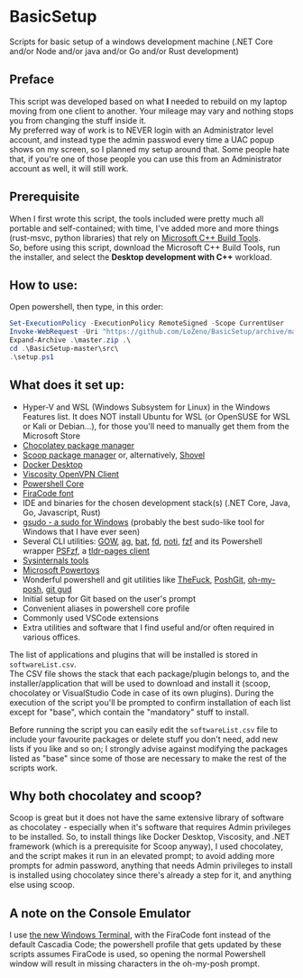 # BasicSetup
Scripts for basic setup of a windows development machine (.NET Core and/or Node and/or java and/or Go and/or Rust development)

## Preface
This script was developed based on what **I** needed to rebuild on my laptop moving from one client to another. Your mileage may vary and nothing stops you from changing the stuff inside it.  
My preferred way of work is to NEVER login with an Administrator level account, and instead type the admin passwod every time a UAC popup shows on my screen, so I planned my setup around that. Some people hate that, if you're one of those people you can use this from an Administrator account as well, it will still work.

## Prerequisite
When I first wrote this script, the tools included were pretty much all portable and self-contained; with time, I've added more and more things (rust-msvc, python libraries) that rely on [Microsoft C++ Build Tools](https://visualstudio.microsoft.com/visual-cpp-build-tools/).  
So, before using this script, download the Microsoft C++ Build Tools, run the installer, and select the **Desktop development with C++** workload.

## How to use: 
Open powershell, then type, in this order:
```powershell
Set-ExecutionPolicy -ExecutionPolicy RemoteSigned -Scope CurrentUser
Invoke-WebRequest -Uri "https://github.com/LoZeno/BasicSetup/archive/master.zip" -OutFile master.zip
Expand-Archive .\master.zip .\
cd .\BasicSetup-master\src\
.\setup.ps1
```

## What does it set up:

* Hyper-V and WSL (Windows Subsystem for Linux) in the Windows Features list. It does NOT install Ubuntu for WSL (or OpenSUSE for WSL or Kali or Debian...), for those you'll need to manually get them from the Microsoft Store
* [Chocolatey package manager](https://chocolatey.org/docs)
* [Scoop package manager](https://github.com/lukesampson/scoop/wiki) or, alternatively, [Shovel](https://github.com/Ash258/Scoop-Core)
* [Docker Desktop](https://www.docker.com/)
* [Viscosity OpenVPN Client](https://www.sparklabs.com/viscosity/)
* [Powershell Core](https://github.com/powershell/powershell)
* [FiraCode font](https://github.com/tonsky/FiraCode)
* IDE and binaries for the chosen development stack(s) (.NET Core, Java, Go, Javascript, Rust)
* [gsudo - a sudo for Windows](https://github.com/gerardog/gsudo) (probably the best sudo-like tool for Windows that I have ever seen)
* Several CLI utilities: [GOW](https://github.com/bmatzelle/gow), [ag](https://geoff.greer.fm/ag/), [bat](https://github.com/sharkdp/bat), [fd](https://github.com/sharkdp/fd), [noti](https://github.com/variadico/noti), [fzf](https://github.com/junegunn/fzf) and its Powershell wrapper [PSFzf](https://github.com/kelleyma49/PSFzf), a [tldr-pages client](https://github.com/tldr-pages/tldr)
* [Sysinternals tools](https://docs.microsoft.com/en-us/sysinternals/)
* [Microsoft Powertoys](https://github.com/microsoft/PowerToys)
* Wonderful powershell and git utilities like [TheFuck](https://github.com/nvbn/thefuck), [PoshGit](https://github.com/dahlbyk/posh-git), [oh-my-posh](https://github.com/JanDeDobbeleer/oh-my-posh), [git gud](https://github.com/fsufitch/git-gud)
* Initial setup for Git based on the user's prompt
* Convenient aliases in powershell core profile
* Commonly used VSCode extensions
* Extra utilities and software that I find useful and/or often required in various offices.

The list of applications and plugins that will be installed is stored in `softwareList.csv`.  
The CSV file shows the stack that each package/plugin belongs to, and the installer/application that will be used to download and install it (scoop, chocolatey or VisualStudio Code in case of its own plugins). During the execution of the script you'll be prompted to confirm installation of each list except for "base", which contain the "mandatory" stuff to install.  

Before running the script you can easily edit the `softwareList.csv` file to include your favourite packages or delete stuff you don't need, add new lists if you like and so on; I strongly advise against modifying the packages listed as "base" since some of those are necessary to make the rest of the scripts work.

## Why both chocolatey and scoop?

Scoop is great but it does not have the same extensive library of software as chocolatey - especially when it's software that requires Admin privileges to be installed. So, to install things like Docker Desktop, Viscosity, and .NET framework (which is a prerequisite for Scoop anyway), I used chocolatey, and the script makes it run in an elevated prompt; to avoid adding more prompts for admin password, anything that needs Admin privileges to install is installed using chocolatey since there's already a step for it, and anything else using scoop.

## A note on the Console Emulator

I use [the new Windows Terminal](https://github.com/Microsoft/Terminal), with the FiraCode font instead of the default Cascadia Code; the powershell profile that gets updated by these scripts assumes FiraCode is used, so opening the normal Powershell window will result in missing characters in the oh-my-posh prompt.
